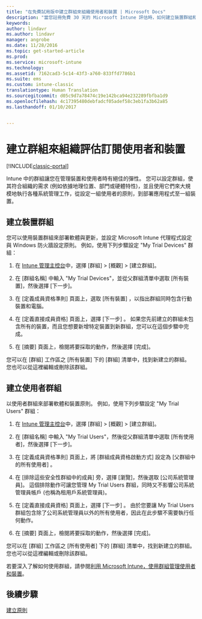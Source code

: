 ```yaml
---
title: "在免費試用版中建立群組來組織使用者和裝置 | Microsoft Docs"
description: "當您註冊免費 30 天的 Microsoft Intune 評估時，如何建立裝置群組和使用者群組。"
keywords: 
author: lindavr
ms.author: lindavr
manager: angrobe
ms.date: 11/28/2016
ms.topic: get-started-article
ms.prod: 
ms.service: microsoft-intune
ms.technology: 
ms.assetid: 7162cad3-5c14-43f3-a760-833ffd7786b1
ms.suite: ems
ms.custom: intune-classic
translationtype: Human Translation
ms.sourcegitcommit: d05c9d7a78474c19e142bca94e232289fbfba1d9
ms.openlocfilehash: 4c17395480debfadcf05adef58c3eb1fa3b62a85
ms.lasthandoff: 01/10/2017


---
```


# <a name="create-groups-to-organize-evaluation-subscription-users-and-devices"></a>建立群組來組織評估訂閱使用者和裝置

[!INCLUDE[classic-portal](../includes/classic-portal.md)]

Intune 中的群組讓您在管理裝置和使用者時有絕佳的彈性。 您可以設定群組，使其符合組織的需求 (例如依據地理位置、部門或硬體特性)，並且使用它們來大規模地執行各種系統管理工作，從設定一組使用者的原則，到部署應用程式至一組裝置。

## <a name="create-a-device-group"></a>建立裝置群組
您可以使用裝置群組來部署軟體與更新，並設定 Microsoft Intune 代理程式設定與 Windows 防火牆設定原則。 例如，使用下列步驟設定 "My Trial Devices" 群組：

1.  在 [Intune 管理主控台](https://manage.microsoft.com/)中，選擇 [群組] &gt; [概觀] &gt; [建立群組]。

2.  在 [群組名稱] 中輸入 "My Trial Devices"，並從父群組清單中選取 [所有裝置]，然後選擇 [下一步]。

3.  在 [定義成員資格準則]  頁面上，選取 [所有裝置]  ，以指出群組同時包含行動裝置和電腦。

4.  在 [定義直接成員資格] 頁面上，選擇 [下一步] 。 如果您先前建立的群組未包含所有的裝置，而且您想要新增特定裝置到新群組，您可以在這個步驟中完成。

5.  在 [摘要] 頁面上，檢閱將要採取的動作，然後選擇 [完成]。

您可以在 [群組]  工作區之 [所有裝置]  下的 [群組] 清單中，找到新建立的群組。 您也可以從這裡編輯或刪除該群組。

## <a name="create-a-user-group"></a>建立使用者群組
以使用者群組來部署軟體和裝置原則。 例如，使用下列步驟設定 "My Trial Users" 群組：

1.  在 [Intune 管理主控台](https://manage.microsoft.com/)中，選擇 [群組] &gt; [概觀] &gt; [建立群組]。

2.  在 [群組名稱] 中輸入 "My Trial Users"，然後從父群組清單中選取 [所有使用者]，然後選擇 [下一步]。

3.  在 [定義成員資格準則]  頁面上，將 [群組成員資格啟動方式]  設定為 [父群組中的所有使用者] 。

4.  在 [排除這些安全性群組中的成員] 旁，選擇 [瀏覽]，然後選取 [公司系統管理員]。 這個排除動作可讓您管理 My Trial Users 群組，同時又不影響公司系統管理員帳戶 (也稱為租用戶系統管理員)。

5.  在 [定義直接成員資格] 頁面上，選擇 [下一步] 。 由於您要讓 My Trial Users 群組包含除了公司系統管理員以外的所有使用者，因此在此步驟不需要執行任何動作。

6.  在 [摘要] 頁面上，檢閱將要採取的動作，然後選擇 [完成]。

您可以在 [群組]  工作區之 [所有使用者]  下的 [群組] 清單中，找到新建立的群組。 您也可以從這裡編輯或刪除該群組。

若要深入了解如何使用群組，請參閱[利用 Microsoft Intune，使用群組管理使用者和裝置](/Intune/Deploy-Use/use-groups-to-manage-users-and-devices-with-microsoft-intune)。

## <a name="next-steps"></a>後續步驟
[建立原則](get-started-with-a-30-day-trial-of-microsoft-intune-step-4.md)  

